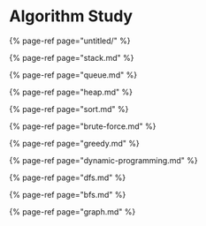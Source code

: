 # Algorithm Study

{% page-ref page="untitled/" %}

{% page-ref page="stack.md" %}

{% page-ref page="queue.md" %}

{% page-ref page="heap.md" %}

{% page-ref page="sort.md" %}

{% page-ref page="brute-force.md" %}

{% page-ref page="greedy.md" %}

{% page-ref page="dynamic-programming.md" %}

{% page-ref page="dfs.md" %}

{% page-ref page="bfs.md" %}

{% page-ref page="graph.md" %}

